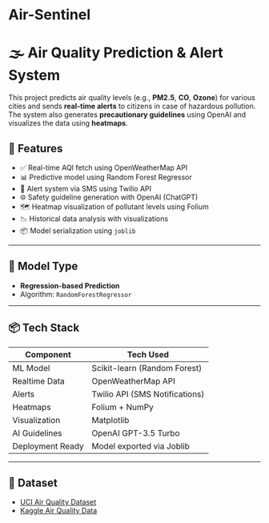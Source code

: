 # Air-Sentinel
# 🌫️ Air Quality Prediction & Alert System

This project predicts air quality levels (e.g., **PM2.5**, **CO**, **Ozone**) for various cities and sends **real-time alerts** to citizens in case of hazardous pollution.
The system also generates **precautionary guidelines** using OpenAI and visualizes the data using **heatmaps**.

## 🚀 Features

- ✅ Real-time AQI fetch using OpenWeatherMap API
- 📊 Predictive model using Random Forest Regressor
- 🔔 Alert system via SMS using Twilio API
- 🌐 Safety guideline generation with OpenAI (ChatGPT)
- 🗺️ Heatmap visualization of pollutant levels using Folium
- 📉 Historical data analysis with visualizations
- 📦 Model serialization using `joblib`

---

## 🧠 Model Type

- **Regression-based Prediction**
- Algorithm: `RandomForestRegressor`

---

## 📦 Tech Stack

| Component        | Tech Used                     |
|------------------|-------------------------------|
| ML Model         | Scikit-learn (Random Forest)  |
| Realtime Data    | OpenWeatherMap API            |
| Alerts           | Twilio API (SMS Notifications)|
| Heatmaps         | Folium + NumPy                |
| Visualization    | Matplotlib                    |
| AI Guidelines    | OpenAI GPT-3.5 Turbo          |
| Deployment Ready | Model exported via Joblib     |

---

## 📁 Dataset

- [UCI Air Quality Dataset](https://archive.ics.uci.edu/ml/datasets/Air+Quality)
- [Kaggle Air Quality Data](https://www.kaggle.com/datasets)
